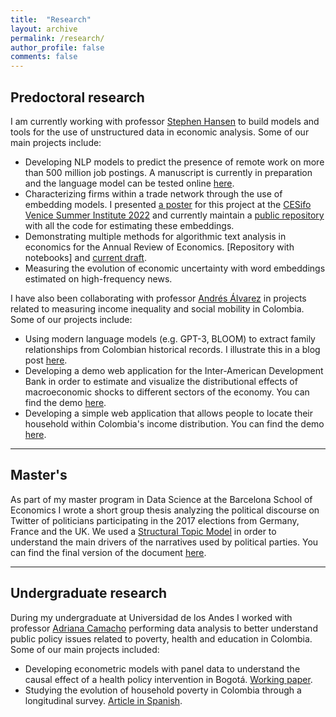 ```yaml
---
title:  "Research"
layout: archive
permalink: /research/
author_profile: false
comments: false
---
```



## Predoctoral research

I am currently working with professor [Stephen Hansen](https://sekhansen.github.io/) to build models and tools for the use of unstructured data in economic analysis. Some of our main projects include:

- Developing NLP models to predict the presence of remote work on more than 500 million job postings. A manuscript is currently in preparation and the language model can be tested online [here](https://huggingface.co/spaces/yabramuvdi/wfh-app-v2).
- Characterizing firms within a trade network through the use of embedding models. I presented [a poster](https://yabramuvdi.github.io/files/YM_cesifo_poster.pdf) for this project at the [CESifo Venice Summer Institute 2022](https://www.cesifo.org/en/event/2022-07-01/venice-summer-institute-2022-using-novel-methods-and-data-applied-microeconomic) and currently maintain a [public repository](https://github.com/yabramuvdi/bernoulli-embeddings) with all the code for estimating these embeddings.
- Demonstrating multiple methods for algorithmic text analysis in economics for the Annual Review of Economics. [Repository with notebooks] and [current draft](https://sekhansen.github.io/pdf_files/text_algos_econ.pdf).
- Measuring the evolution of economic uncertainty with word embeddings estimated on high-frequency news.

I have also been collaborating with professor [Andrés Álvarez](https://economia.uniandes.edu.co/alvarez) in projects related to measuring income inequality and social mobility in Colombia. Some of our projects include:
- Using modern language models (e.g. GPT-3, BLOOM) to extract family relationships from Colombian historical records. I illustrate this in a blog post [here](https://yabramuvdi.github.io/relationships_extraction/).
- Developing a demo web application for the Inter-American Development Bank in order to estimate and visualize the distributional effects of macroeconomic shocks to different sectors of the economy. You can find the demo [here](https://obscure-tundra-95611.herokuapp.com/).
- Developing a simple web application that allows people to locate their household within Colombia's income distribution. You can find the demo [here](https://piracy-reality-whiskey-y1uf.herokuapp.com/).

------

## Master's

As part of my master program in Data Science at the Barcelona School of Economics I wrote a short group thesis analyzing the political discourse on Twitter of politicians participating in the 2017 elections from Germany, France and the UK. We used a [Structural Topic Model](https://www.structuraltopicmodel.com/) in order to understand the main drivers of the narratives used by political parties. You can find the final version of the document [here](https://yabramuvdi.github.io/files/Master_Thesis.pdf).

------

## Undergraduate research

During my undergraduate at Universidad de los Andes I worked with professor [Adriana Camacho](https://economia.uniandes.edu.co/camacho) performing data analysis to better understand public policy issues related to poverty, health and education in Colombia. Some of our main projects included:

- Developing econometric models with panel data to understand the causal effect of a health policy intervention in Bogotá. [Working paper](https://sistemas.colmex.mx/Reportes/LACEALAMES/LACEA-LAMES2019_paper_661.pdf).
- Studying the evolution of household poverty in Colombia through a longitudinal survey. [Article in Spanish](https://encuestalongitudinal.uniandes.edu.co/es/publicaciones/colombia-en-movimiento/2017).
